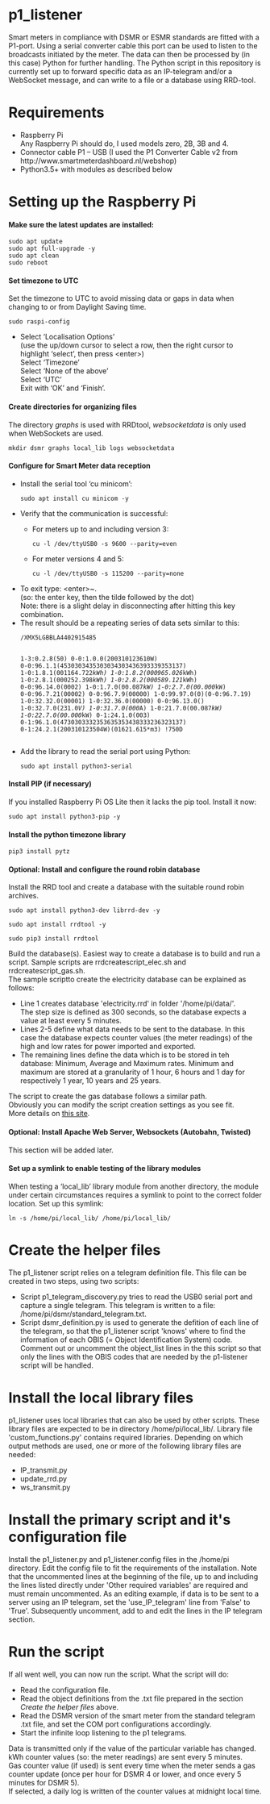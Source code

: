 <h1>p1_listener</h1>
Smart meters in compliance with DSMR or ESMR standards are fitted with a P1-port.  Using a serial converter cable this port can be used to listen to the broadcasts initiated by the meter.  The data can then be processed by (in this case) Python for further handling.  The Python script in this repository is currently set up to forward specific data as an IP-telegram and/or a WebSocket message, and can write to a file or a database using RRD-tool.
<h1>Requirements</h1>
<ul>
  <li>Raspberry Pi<br>
  Any Raspberry Pi should do, I used models zero, 2B, 3B and 4.</li>
  <li>Connector cable P1 – USB (I used the P1 Converter Cable v2 from http://www.smartmeterdashboard.nl/webshop)</li>
  <li>Python3.5+ with modules as described below</li>
</ul>
<h1>Setting up the Raspberry Pi</h1>
<h4>Make sure the latest updates are installed:</h4>
<pre><code>sudo apt update
sudo apt full-upgrade -y
sudo apt clean
sudo reboot</code></pre>
<h4>Set timezone to UTC</h4>
Set the timezone  to UTC to avoid missing data or gaps in data when changing to or from Daylight Saving time.
<pre><code>sudo raspi-config</code></pre><ul>
  <li>Select ‘Localisation Options’<br>
    (use the up/down cursor to select a row, then the right cursor to highlight ‘select’, then press &ltenter&gt)<br>
    Select ‘Timezone’<br>
    Select ‘None of the above’<br>
    Select ‘UTC’<br>
    Exit with ‘OK’ and ‘Finish’.</li>
</ul>
<h4>Create directories for organizing files</h4>
The directory <i>graphs</i> is used with RRDtool, <i>websocketdata</i> is only used when WebSockets are used.
<pre><code>mkdir dsmr graphs local_lib logs websocketdata</code></pre>
<h4>Configure for Smart Meter data reception</h4>
<ul>
  <li>Install the serial tool ‘cu minicom’:</li>
  <pre><code>sudo apt install cu minicom -y</code></pre>
  <li>Verify that the communication is successful:</li>
  <ul>
    <li>For meters up to and including version 3:</li>
    <pre><code>cu -l /dev/ttyUSB0 -s 9600 --parity=even</code></pre>
    <li>For meter versions 4 and 5:</li>
    <pre><code>cu -l /dev/ttyUSB0 -s 115200 --parity=none</code></pre>
  </ul>
  <li>To exit type:  &ltenter&gt~.<br>
  (so: the enter key, then the tilde followed by the dot)<br>
  Note: there is a slight delay in disconnecting after hitting this key combination.</li>
  <li>The result should be a repeating series of data sets similar to this:
<pre><code>/XMX5LGBBLA4402915485

1-3:0.2.8(50)
0-0:1.0.0(200310123610W)
0-0:96.1.1(4530303435303034303436393339353137)
1-0:1.8.1(001164.722*kWh)
1-0:1.8.2(000965.026*kWh)
1-0:2.8.1(000252.398*kWh)
1-0:2.8.2(000589.121*kWh)
0-0:96.14.0(0002)
1-0:1.7.0(00.087*kW)
1-0:2.7.0(00.000*kW)
0-0:96.7.21(00002)
0-0:96.7.9(00000)
1-0:99.97.0(0)(0-0:96.7.19)
1-0:32.32.0(00001)
1-0:32.36.0(00000)
0-0:96.13.0()
1-0:32.7.0(231.0*V)
1-0:31.7.0(000*A)
1-0:21.7.0(00.087*kW)
1-0:22.7.0(00.000*kW)
0-1:24.1.0(003)
0-1:96.1.0(4730303332353635353438333236323137)
0-1:24.2.1(200310123504W)(01621.615*m3)
!750D</code></pre></li>

  <li>Add the library to read the serial port using Python:</li>
  <pre><code>sudo apt install python3-serial</code></pre>
</ul>
<h4>Install PIP (if necessary)</h4>
If you installed Raspberry Pi OS Lite then it lacks the pip tool.  Install it now:
<pre><code>sudo apt install python3-pip -y</code></pre>
<h4>Install the python timezone library</h4>
<pre><code>pip3 install pytz</code></pre>
<h4>Optional: Install and configure the round robin database</h4>
Install the RRD tool and create a database with the suitable round robin archives.
  <pre><code>sudo apt install python3-dev librrd-dev -y</code></pre>
  <pre><code>sudo apt install rrdtool -y</code></pre>
  <pre><code>sudo pip3 install rrdtool</code></pre>
Build the database(s).  Easiest way to create a database is to build and run a script.  Sample scripts are rrdcreatescript_elec.sh and rrdcreatescript_gas.sh. <br> 
The sample scriptto create the electricity database can be explained as follows:
<ul>
  <li> Line 1 creates database 'electricity.rrd' in folder '/home/pi/data/'.  <br>
    The step size is defined as 300 seconds, so the database expects a value at least every 5 minutes.</li>
  <li> Lines 2-5 define what data needs to be sent to the database.  In this case the database expects counter values (the meter readings) of the high and low rates for power imported and exported.</li>
  <li> The remaining lines define the data which is to be stored in teh database: Minimum, Average and Maximum rates.  Minimum and maximum are stored at a granularity of 1 hour, 6 hours and 1 day for respectively 1 year, 10 years and 25 years.</li>
  </ul>
The script to create the gas database follows a similar path.<br>
Obviously you can modify the script creation settings as you see fit.<br>
More details on <a href="https://oss.oetiker.ch/rrdtool/doc/rrdcreate.en.html">this site</a>.
<h4>Optional: Install Apache Web Server, Websockets (Autobahn, Twisted)</h4>
This section will be added later.
<h4>Set up a symlink to enable testing of the library modules</h4>
When testing a ‘local_lib’ library module from another directory, the module under certain circumstances requires a symlink to point to the correct folder location.  Set up this symlink:
<pre><code>ln -s /home/pi/local_lib/ /home/pi/local_lib/</code></pre>
<h1>Create the helper files</h1>
The p1_listener script relies on a telegram definition file.  This file can be created in two steps, using two scripts:
<ul>
  <li>Script p1_telegram_discovery.py tries to read the USB0 serial port and capture a single telegram.
    This telegram is written to a file: /home/pi/dsmr/standard_telegram.txt.</li>
  <li>Script dsmr_definition.py is used to generate the defition of each line of the telegram, so that
      the p1_listener script 'knows' where to find the information of each OBIS (= Object Identification System) code.
      Comment out or uncomment the object_list lines in the this script so that only the lines with the OBIS codes that
    are needed by the p1-listener script will be handled.</li> 
 </ul>
<h1>Install the local library files</h1>
p1_listener uses local libraries that can also be used by other scripts.  These library files are expected to be in directory /home/pi/local_lib/.  Library file  'custom_functions.py' contains required libraries.  Depending on which output methods are used, one or more of the following library files are needed:
<ul>
  <li>IP_transmit.py</li>
  <li>update_rrd.py</li>
  <li>ws_transmit.py</li>
</ul>
<h1>Install the primary script and it's configuration file</h1>
Install the p1_listener.py and p1_listener.config files in the /home/pi directory.
Edit the config file to fit the requirements of the installation.  
Note that the uncommented lines at the beginning of the file, up to and including the lines listed directly under 'Other required variables' are required and must remain uncommented.
As an editing example, if data is to be sent to a server using an IP telegram, set the 'use_IP_telegram' line from 'False' to 'True'.  Subsequently uncomment, add to  and edit the lines in the IP telegram section.
<h1>Run the script</h1>
If all went well, you can now run the script.  What the script will do:
<ul>
  <li>Read the configuration file.</li>
  <li>Read the object definitions from the .txt file prepared in the section <i>Create the helper files</i> above.</li>
  <li>Read the DSMR version of the smart meter from the standard telegram .txt file, and set the COM port configurations accordingly.</li>
  <li>Start the infinite loop listening to the p1 telegrams.</li>
</ul>
Data is transmitted only if the value of the particular variable has changed.<br>
kWh counter values (so: the meter readings) are sent every 5 minutes.<br>
Gas counter value (if used) is sent every time when the meter sends a gas counter update (once per hour for DSMR 4 or lower, and once every 5 minutes for DSMR 5).<br>
If selected, a daily log is written of the counter values at midnight local time.
